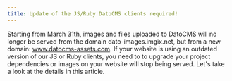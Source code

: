 ```yaml
---
title: Update of the JS/Ruby DatoCMS clients required!
---
```


Starting from March 31th, images and files uploaded to DatoCMS will no longer be served from the domain dato-images.imgix.net, but from a new domain: www.datocms-assets.com. If your website is using an outdated version of our JS or Ruby clients, you need to to upgrade your project dependencies or images on your  website will stop being served. Let's take a look at the details in this article.